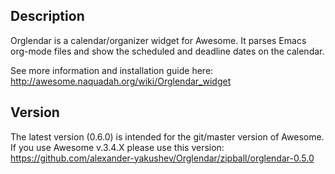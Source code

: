 ## Description ##

Orglendar is a calendar/organizer widget for Awesome. It parses Emacs org-mode files and show the scheduled and deadline dates on the calendar.

See more information and installation guide here: http://awesome.naquadah.org/wiki/Orglendar_widget

## Version ##

The latest version (0.6.0) is intended for the git/master version of Awesome. If you use Awesome v.3.4.X please use this version: https://github.com/alexander-yakushev/Orglendar/zipball/orglendar-0.5.0